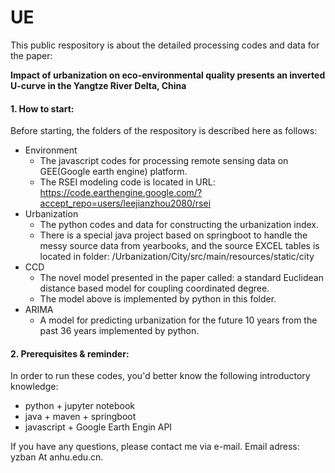 # UE
This public respository is about the detailed processing codes and data for the paper:

**Impact of urbanization on eco-environmental quality presents an inverted U-curve in the Yangtze River Delta, China**


#### 1. How to start:

Before starting, the folders of the respository is described here as follows:
- Environment
    * The javascript codes for processing remote sensing data on GEE(Google earth engine) platform.
    * The RSEI modeling code is located in URL: https://code.earthengine.google.com/?accept_repo=users/leejianzhou2080/rsei
- Urbanization
    * The python codes and data for constructing the urbanization index.
    * There is a special java project based on springboot to handle the messy source data from yearbooks, and the source EXCEL tables is located in folder: /Urbanization/City/src/main/resources/static/city
- CCD
    * The novel model presented in the paper called: a standard Euclidean distance based model for coupling coordinated degree.
    * The model above is implemented by python in this folder.
- ARIMA
    * A model for predicting urbanization for the future 10 years from the past 36 years implemented by python.
  
#### 2. Prerequisites & reminder:

In order to run these codes, you'd better know the following introductory knowledge:
- python + jupyter notebook
- java + maven + springboot
- javascript + Google Earth Engin API

If you have any questions, please contact me via e-mail.
Email adress: yzban At anhu.edu.cn.
